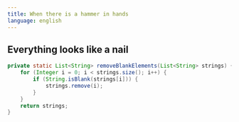 ```yaml
---
title: When there is a hammer in hands
language: english
---
```


## Everything looks like a nail

```java
private static List<String> removeBlankElements(List<String> strings) {
    for (Integer i = 0; i < strings.size(); i++) {
        if (String.isBlank(strings[i])) {
            strings.remove(i);
        }
    }
    return strings;
}
```